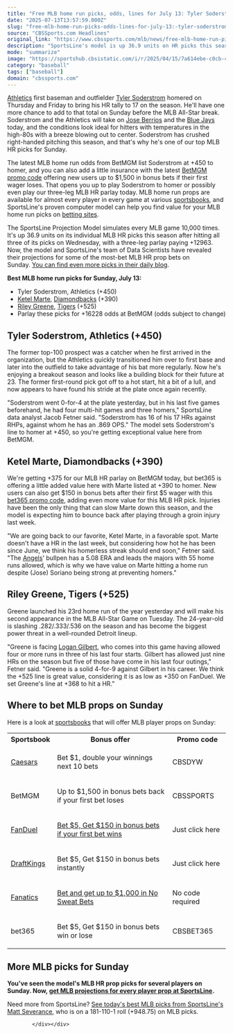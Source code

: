 ```yaml
---
title: "Free MLB home run picks, odds, lines for July 13: Tyler Soderstrom among best bets for Sunday HR player props"
date: "2025-07-13T13:57:59.000Z"
slug: "free-mlb-home-run-picks-odds-lines-for-july-13:-tyler-soderstrom-among-best-bets-for-sunday-hr-player-props"
source: "CBSSports.com Headlines"
original_link: "https://www.cbssports.com/mlb/news/free-mlb-home-run-picks-odds-lines-for-july-13-tyler-soderstrom-among-best-bets-for-sunday-hr-player-props/"
description: "SportsLine's model is up 36.9 units on HR picks this season. Use its MLB picks for MLB sportsbook promotions like MLB profit boosts"
mode: "summarize"
image: "https://sportshub.cbsistatic.com/i/r/2025/04/15/7a614ebe-c0cb-4571-8377-f37e31ce3c6f/thumbnail/1200x675/a6481719e71e91d8e2dbc17baa8bd898/soderstrom-imagn-images.png"
category: "baseball"
tags: ["baseball"]
domain: "cbssports.com"
---
```

<div id="readability-page-1" class="page"><div>
        
        
        
                
        
<p><a href="https://www.cbssports.com/mlb/teams/ATH/athletics/">Athletics</a> first baseman and outfielder <a href="https://www.cbssports.com/mlb/players/3166655/tyler-soderstrom/">Tyler Soderstrom</a> homered on Thursday and Friday to bring his HR tally to 17 on the season. He'll have one more chance to add to that total on Sunday before the MLB All-Star break. Soderstrom and the Athletics will take on <a href="https://www.cbssports.com/mlb/players/2044503/jose-berrios/">Jose Berrios</a> and the <a href="https://www.cbssports.com/mlb/teams/TOR/toronto-blue-jays/">Blue Jays</a> today, and the conditions look ideal for hitters with temperatures in the high-80s with a breeze blowing out to center. Soderstrom has crushed right-handed pitching this season, and that's why he's one of our top MLB HR picks for Sunday.</p><p>The latest MLB home run odds from BetMGM list Soderstrom at +450 to homer, and you can also add a little insurance with the latest <span><a href="https://www.cbssports.com/betting/news/betmgm-promo-code/" target="_blank">BetMGM promo code</a></span> offering new users up to $1,500 in bonus bets if their first wager loses. That opens you up to play Soderstrom to homer or possibly even play our three-leg MLB HR parlay today. MLB home run props are available for almost every player in every game at various&nbsp;<a href="https://www.cbssports.com/betting/news/best-betting-apps/">sportsbooks</a>, and SportsLine's proven computer model can help you find value for your MLB home run picks on <a href="https://www.cbssports.com/betting/news/best-betting-apps/">betting sites</a>.&nbsp;</p><p>The SportsLine Projection Model simulates every MLB game 10,000 times. It's up 36.9 units on its individual MLB HR picks this season after hitting all three of its picks on Wednesday, with a three-leg parlay paying +12963. Now, the model and SportsLine's team of Data Scientists have revealed their projections for some of the most-bet MLB HR prop bets on Sunday.&nbsp;<a href="https://www.cbssports.com/betting/news/inside-the-lines-todays-best-bets-futures-nfl-wimbledon-tennis-baseball-home-runs-live-bets-mlb-hr-fantasy-football-genesis-scottish-open-nba-basketball-free-agency-july-13-2025/live/" target="_blank">You can find even more picks in their daily blog</a>.</p><p><strong>Best MLB home run picks for Sunday, July 13:</strong></p><ul><li>Tyler Soderstrom, Athletics (+450)</li><li><a href="https://www.cbssports.com/mlb/players/1963334/ketel-marte/">Ketel Marte</a>, <a href="https://www.cbssports.com/mlb/teams/ARI/arizona-diamondbacks/">Diamondbacks</a> (+390)</li><li><a href="https://www.cbssports.com/mlb/players/3117537/riley-greene/">Riley Greene</a>, <a href="https://www.cbssports.com/mlb/teams/DET/detroit-tigers/">Tigers</a> (+525)</li><li>Parlay these picks for +16228 odds at BetMGM (odds subject to change)</li></ul><h2>Tyler Soderstrom, Athletics (+450)</h2><p>The former top-100 prospect was a catcher when he first arrived in the organization, but the Athletics quickly transitioned him over to first base and later into the outfield to take advantage of his bat more regularly. Now he's enjoying a breakout season and looks like a building block for their future at 23. The former first-round pick got off to a hot start, hit a bit of a lull, and now appears to have found his stride at the plate once again recently.</p><p>"Soderstrom went 0-for-4 at the plate yesterday, but in his last five games beforehand, he had four multi-hit games and three homers," SportsLine data analyst Jacob Fetner said. "Soderstrom has 16 of his 17 HRs against RHPs, against whom he has an .869 OPS." The model sets Soderstrom's line to homer at +450, so you're getting exceptional value here from BetMGM.</p><h2>Ketel Marte, Diamondbacks (+390)</h2><p>We're getting +375 for our MLB HR parlay on BetMGM today, but bet365 is offering a little added value here with Marte listed at +390 to homer. New users can also get $150 in bonus bets after their first $5 wager with this <span><a href="https://www.cbssports.com/betting/news/bet365-promo-code/" target="_blank">bet365 promo code</a></span>, adding even more value for this MLB HR pick. Injuries have been the only thing that can slow Marte down this season, and the model is expecting him to bounce back after playing through a groin injury last week.</p><p>"We are going back to our favorite, Ketel Marte, in a favorable spot. Marte doesn't have a HR in the last week, but considering how hot he has been since June, we think his homerless streak should end soon," Fetner said. "The <a href="https://www.cbssports.com/mlb/teams/LAA/los-angeles-angels/">Angels</a>' bullpen has a 5.08 ERA and leads the majors with 55 home runs allowed, which is why we have value on Marte hitting a home run despite (Jose) Soriano being strong at preventing homers."&nbsp;</p><h2>Riley Greene, Tigers (+525)</h2><p>Greene launched his 23rd home run of the year yesterday and will make his second appearance in the MLB All-Star Game on Tuesday. The 24-year-old is slashing .282/.333/.536 on the season and has become the biggest power threat in a well-rounded Detroit lineup.&nbsp;</p><p>"Greene is facing <a href="https://www.cbssports.com/mlb/players/2942974/logan-gilbert/">Logan Gilbert</a>, who comes into this game having allowed four or more runs in three of his last four starts. Gilbert has allowed just nine HRs on the season but five of those have come in his last four outings," Fetner said. "Greene is a solid 4-for-9 against Gilbert in his career. We think the +525 line is great value, considering it is as low as +350 on FanDuel. We set Greene's line at +368 to hit a HR."</p><h2>Where to bet MLB props on Sunday</h2><p>Here is a look at <a href="https://www.cbssports.com/betting/news/best-betting-apps/">sportsbooks</a> that will offer MLB player props on Sunday:</p><table><tbody><tr><th>Sportsbook</th><th>Bonus offer&nbsp;</th><th>Promo code</th></tr><tr><td><p><a href="https://www.cbssports.com/betting/news/caesars-promo-code/">Caesars</a></p></td><td spellcheck="false" aria-label="To enrich screen reader interactions, please activate Accessibility in Grammarly extension settings"><p>Bet $1, double your winnings next 10 bets</p></td><td><p>CBSDYW</p></td></tr><tr><td><p>BetMGM</p></td><td spellcheck="false" aria-label="To enrich screen reader interactions, please activate Accessibility in Grammarly extension settings"><p>Up to $1,500 in bonus bets back if your first bet loses</p></td><td><p>CBSSPORTS</p></td></tr><tr><td><p><a href="https://www.cbssports.com/betting/news/fanduel-promo-code/">FanDuel</a></p></td><td><p><span><a href="https://www.cbssports.com/betting/news/fanduel-promo-code/" target="_blank">Bet $5, Get $150 in bonus bets if your first bet wins</a></span></p></td><td><p>Just click here</p></td></tr><tr><td><p><a href="https://www.cbssports.com/betting/news/draftkings-promo-code/">DraftKings</a></p></td><td><p>Bet $5, Get $150 in bonus bets instantly</p></td><td><p>Just click here</p></td></tr><tr><td><p><a href="https://www.cbssports.com/betting/news/fanatics-promo-code/">Fanatics</a></p></td><td spellcheck="false" aria-label="To enrich screen reader interactions, please activate Accessibility in Grammarly extension settings"><p><span><a href="https://www.cbssports.com/betting/news/fanatics-promo-code/" target="_blank">Bet and get up to $1,000 in No Sweat Bets</a></span></p></td><td><p>No code required</p></td></tr><tr><td><p>bet365</p></td><td spellcheck="false" aria-label="To enrich screen reader interactions, please activate Accessibility in Grammarly extension settings"><p>Bet $5, Get $150 in bonus bets win or lose</p></td><td><p>CBSBET365</p></td></tr></tbody></table><h2>More MLB picks for Sunday</h2><p><strong>You've seen the model's MLB HR prop picks for several players on Sunday. Now,&nbsp;<a href="https://www.sportsline.com/mlb/picks/#ttag=07132025_agg_cbssports_picks_baseball_MLB_model_July13MLBHRPropsFree" target="_blank">get MLB projections for every player prop at SportsLine</a>.</strong></p><p>Need more from SportsLine? <a href="https://www.sportsline.com/experts/50774572/matt-severance/?league=mlb#ttag=07132025_agg_cbssports_picks_baseball_MLB_model_July13MLBHRPropsFree" target="_blank">See today's best MLB picks from SportsLine's Matt Severance</a>, who is on a 181-110-1 roll (+948.75) on MLB picks.&nbsp;</p>


        
            </div></div>